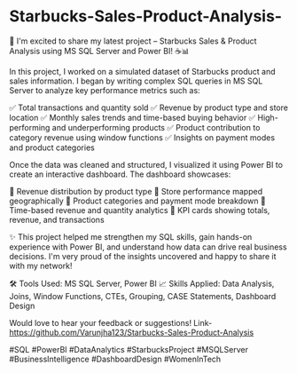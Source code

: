 # Starbucks-Sales-Product-Analysis-
🚀 I'm excited to share my latest project – Starbucks Sales & Product Analysis using MS SQL Server and Power BI! ☕📊

In this project, I worked on a simulated dataset of Starbucks product and sales information. I began by writing complex SQL queries in MS SQL Server to analyze key performance metrics such as:

✅ Total transactions and quantity sold
✅ Revenue by product type and store location
✅ Monthly sales trends and time-based buying behavior
✅ High-performing and underperforming products
✅ Product contribution to category revenue using window functions
✅ Insights on payment modes and product categories

Once the data was cleaned and structured, I visualized it using Power BI to create an interactive dashboard. The dashboard showcases:

📍 Revenue distribution by product type
📍 Store performance mapped geographically
📍 Product categories and payment mode breakdown
📍 Time-based revenue and quantity analytics
📍 KPI cards showing totals, revenue, and transactions

✨ This project helped me strengthen my SQL skills, gain hands-on experience with Power BI, and understand how data can drive real business decisions. I'm very proud of the insights uncovered and happy to share it with my network!

🛠️ Tools Used: MS SQL Server, Power BI
📈 Skills Applied: Data Analysis, Joins, Window Functions, CTEs, Grouping, CASE Statements, Dashboard Design

Would love to hear your feedback or suggestions!
Link-https://github.com/Varunjha123/Starbucks-Sales-Product-Analysis

#SQL #PowerBI #DataAnalytics #StarbucksProject #MSQLServer #BusinessIntelligence #DashboardDesign #WomenInTech

